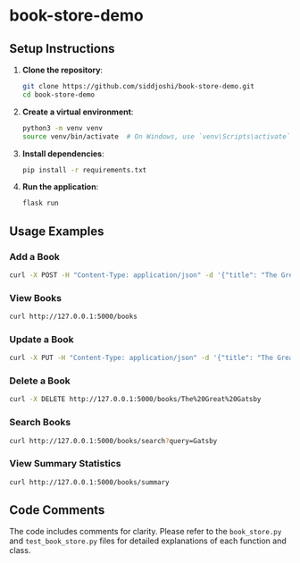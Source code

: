 # book-store-demo

## Setup Instructions

1. **Clone the repository**:
   ```sh
   git clone https://github.com/siddjoshi/book-store-demo.git
   cd book-store-demo
   ```

2. **Create a virtual environment**:
   ```sh
   python3 -m venv venv
   source venv/bin/activate  # On Windows, use `venv\Scripts\activate`
   ```

3. **Install dependencies**:
   ```sh
   pip install -r requirements.txt
   ```

4. **Run the application**:
   ```sh
   flask run
   ```

## Usage Examples

### Add a Book
```sh
curl -X POST -H "Content-Type: application/json" -d '{"title": "The Great Gatsby", "author": "F. Scott Fitzgerald", "price": 10.99, "quantity": 3}' http://127.0.0.1:5000/books
```

### View Books
```sh
curl http://127.0.0.1:5000/books
```

### Update a Book
```sh
curl -X PUT -H "Content-Type: application/json" -d '{"title": "The Great Gatsby", "price": 12.99}' http://127.0.0.1:5000/books/The%20Great%20Gatsby
```

### Delete a Book
```sh
curl -X DELETE http://127.0.0.1:5000/books/The%20Great%20Gatsby
```

### Search Books
```sh
curl http://127.0.0.1:5000/books/search?query=Gatsby
```

### View Summary Statistics
```sh
curl http://127.0.0.1:5000/books/summary
```

## Code Comments

The code includes comments for clarity. Please refer to the `book_store.py` and `test_book_store.py` files for detailed explanations of each function and class.
